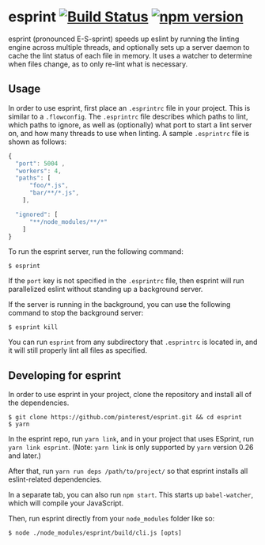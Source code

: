 # esprint [![Build Status](https://img.shields.io/travis/pinterest/esprint/master.svg?style=flat)](https://travis-ci.org/pinterest/esprint) [![npm version](https://img.shields.io/npm/v/esprint.svg?style=flat)](https://www.npmjs.com/package/esprint)

esprint (pronounced E-S-sprint) speeds up eslint by running the linting engine across multiple threads, and optionally sets up a server daemon to cache the lint status of each file in memory. It uses a watcher to determine when files change, as to only re-lint what is necessary.

## Usage

In order to use esprint, first place an `.esprintrc` file in your project. This is similar to a `.flowconfig`. The `.esprintrc` file describes
which paths to lint, which paths to ignore, as well as (optionally) what port to start a lint server on, and how many threads to use when linting.
A sample `.esprintrc` file is shown as follows:

```js
{
  "port": 5004 ,
  "workers": 4,
  "paths": [
      "foo/*.js",
      "bar/**/*.js",
    ],

  "ignored": [
      "**/node_modules/**/*"
    ]
}
```

To run the esprint server, run the following command:

```
$ esprint
```

If the `port` key is not specified in the `.esprintrc` file, then esprint will run parallelized eslint without standing up a background server.

If the server is running in the background, you can use the following command to stop the background server:

```
$ esprint kill
```

You can run `esprint` from any subdirectory that `.esprintrc` is located in, and it will still properly lint all files as specified.


## Developing for esprint

In order to use esprint in your project, clone the repository and install all of the dependencies.

```
$ git clone https://github.com/pinterest/esprint.git && cd esprint
$ yarn
```

In the esprint repo, run `yarn link`, and in your project that uses ESprint, run `yarn link esprint`. (Note: `yarn link` is only supported by `yarn` version 0.26 and later.)

After that, run `yarn run deps /path/to/project/` so that esprint installs all eslint-related dependencies.

In a separate tab, you can also run `npm start`. This starts up `babel-watcher`, which will compile your JavaScript.

Then, run esprint directly from your `node_modules` folder like so:

```
$ node ./node_modules/esprint/build/cli.js [opts]
```
